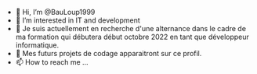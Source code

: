 - 👋 Hi, I’m @BauLoup1999
- 👀 I’m interested in IT and development 
- 🌱 Je suis actuellement en recherche d'une alternance dans le cadre de ma formation qui débutera début octobre 2022 en tant que développeur informatique.
- 💞️ Mes futurs projets de codage apparaitront sur ce profil. 
- 📫 How to reach me ...

<!---
BauLoup1999/BauLoup1999 is a ✨ special ✨ repository because its `README.md` (this file) appears on your GitHub profile.
You can click the Preview link to take a look at your changes.
--->
